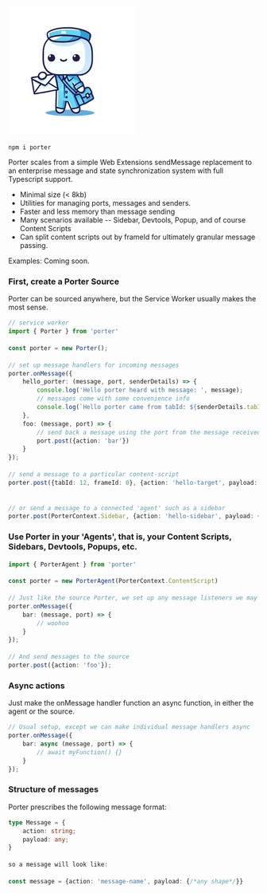 
![porter_logo](img/porter_logo.png)

`npm i porter`

Porter scales from a simple Web Extensions sendMessage replacement to an enterprise message and state synchronization system with full Typescript support.

- Minimal size (< 8kb)
- Utilities for managing ports, messages and senders.
- Faster and less memory than message sending
- Many scenarios available -- Sidebar, Devtools, Popup, and of course Content Scripts
- Can split content scripts out by frameId for ultimately granular message passing.

Examples: Coming soon.

### First, create a Porter Source

Porter can be sourced anywhere, but the Service Worker usually makes the most sense.


```typescript
// service worker
import { Porter } from 'porter'

const porter = new Porter();

// set up message handlers for incoming messages
porter.onMessage({
    hello_porter: (message, port, senderDetails) => {
        console.log('Hello porter heard with message: ', message);
        // messages come with some convenience info
        console.log(`Hello porter came from tabId: ${senderDetails.tabId}, frameId: ${senderDetails.frameId}, url: tabId: ${senderDetails.url} `);
    },
    foo: (message, port) => {
        // send back a message using the port from the message received
        port.post({action: 'bar'})
    }
});

// send a message to a particular content-script
porter.post({tabId: 12, frameId: 0}, {action: 'hello-target', payload: { value: 3 }});


// or send a message to a connected 'agent' such as a sidebar
porter.post(PorterContext.Sidebar, {action: 'hello-sidebar', payload: {}})

```

### Use Porter in your 'Agents', that is, your Content Scripts, Sidebars, Devtools, Popups, etc.

```typescript
import { PorterAgent } from 'porter'

const porter = new PorterAgent(PorterContext.ContentScript)

// Just like the source Porter, we set up any message listeners we may want.
porter.onMessage({
    bar: (message, port) => {
        // woohoo
    }
});

// And send messages to the source
porter.post({action: 'foo'});
```

### Async actions

Just make the onMessage handler function an async function, in either the agent or the source.

```typescript
// Usual setup, except we can make individual message handlers async
porter.onMessage({
    bar: async (message, port) => {
        // await myFunction() {}
    }
});

```



### Structure of messages

Porter prescribes the following message format:

```typescript
type Message = {
    action: string;
    payload: any;
}

so a message will look like:

const message = {action: 'message-name', payload: {/*any shape*/}}
```